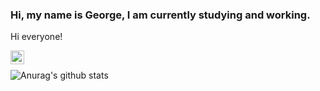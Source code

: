 ### Hi, my name is George, I am currently studying and working. 
<!--
**Destrolaric/Destrolaric** is a ✨ _special_ ✨ repository because its `README.md` (this file) appears on your GitHub profile.
-->
Hi everyone!

[<img align="left" alt="destrolaric | YouTube" width="22px" src="https://cdn.jsdelivr.net/npm/simple-icons@v3/icons/telegram.svg" />][Telegram]
<br>

![Anurag's github stats](https://github-readme-stats.vercel.app/api?username=Destrolaric&count_private=true)

[mail]: fireshowel@gmail.com
[Telegram]: https://t.me/Zestaras
